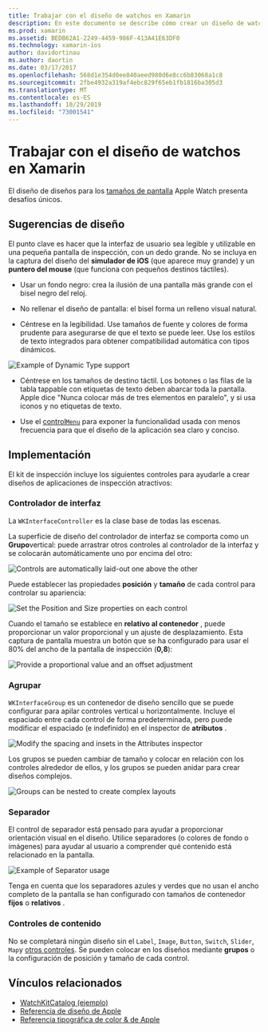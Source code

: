 ```yaml
---
title: Trabajar con el diseño de watchos en Xamarin
description: En este documento se describe cómo crear un diseño de watchos con Xamarin. Se describen los controladores de interfaz, los grupos, los separadores y los controles de contenido.
ms.prod: xamarin
ms.assetid: BEDB62A1-2249-4459-986F-413A41E63DF0
ms.technology: xamarin-ios
author: davidortinau
ms.author: daortin
ms.date: 03/17/2017
ms.openlocfilehash: 568d1e354d0ee840aeed980d6e8cc6b83068a1c8
ms.sourcegitcommit: 2fbe4932a319af4ebc829f65eb1fb1816ba305d3
ms.translationtype: MT
ms.contentlocale: es-ES
ms.lasthandoff: 10/29/2019
ms.locfileid: "73001541"
---
```

# <a name="working-with-watchos-layout-in-xamarin"></a>Trabajar con el diseño de watchos en Xamarin

El diseño de diseños para los [tamaños de pantalla](~/ios/watchos/app-fundamentals/screen-sizes.md) Apple Watch presenta desafíos únicos.

## <a name="design-tips"></a>Sugerencias de diseño

El punto clave es hacer que la interfaz de usuario sea legible y utilizable en una pequeña pantalla de inspección, con un dedo grande. No se incluya en la captura del diseño del **simulador de iOS** (que aparece muy grande) y un **puntero del mouse** (que funciona con pequeños destinos táctiles).

- Usar un fondo negro: crea la ilusión de una pantalla más grande con el bisel negro del reloj.

- No rellenar el diseño de pantalla: el bisel forma un relleno visual natural.

- Céntrese en la legibilidad. Use tamaños de fuente y colores de forma prudente para asegurarse de que el texto se puede leer. Use los estilos de texto integrados para obtener compatibilidad automática con tipos dinámicos.

![](layout-images/type.png "Example of Dynamic Type support")

- Céntrese en los tamaños de destino táctil. Los botones o las filas de la tabla tappable con etiquetas de texto deben abarcar toda la pantalla. Apple dice "Nunca colocar más de tres elementos en paralelo", y si usa iconos y no etiquetas de texto.

- Use el [control`Menu`](~/ios/watchos/user-interface/menu.md) para exponer la funcionalidad usada con menos frecuencia para que el diseño de la aplicación sea claro y conciso.

## <a name="implementation"></a>Implementación

El kit de inspección incluye los siguientes controles para ayudarle a crear diseños de aplicaciones de inspección atractivos:

### <a name="interface-controller"></a>Controlador de interfaz

La `WKInterfaceController` es la clase base de todas las escenas.

La superficie de diseño del controlador de interfaz se comporta como un **Grupo**vertical: puede arrastrar otros controles al controlador de la interfaz y se colocarán automáticamente uno por encima del otro:

![](layout-images/controller-scene.png "Controls are automatically laid-out one above the other")

Puede establecer las propiedades **posición** y **tamaño** de cada control para controlar su apariencia:

![](layout-images/positionsize-attributes.png "Set the Position and Size properties on each control")

Cuando el tamaño se establece en **relativo al contenedor** , puede proporcionar un valor proporcional y un ajuste de desplazamiento. Esta captura de pantalla muestra un botón que se ha configurado para usar el 80% del ancho de la pantalla de inspección (**0,8**):

![](layout-images/button-attributes.png "Provide a proportional value and an offset adjustment")

### <a name="group"></a>Agrupar

`WKInterfaceGroup` es un contenedor de diseño sencillo que se puede configurar para apilar controles vertical u horizontalmente. Incluye el espaciado entre cada control de forma predeterminada, pero puede modificar el espaciado (e indefinido) en el inspector de **atributos** .

![](layout-images/group-attributes.png "Modify the spacing and insets in the Attributes inspector")

Los grupos se pueden cambiar de tamaño y colocar en relación con los controles alrededor de ellos, y los grupos se pueden anidar para crear diseños complejos.

![](layout-images/group-scene.png "Groups can be nested to create complex layouts")

### <a name="separator"></a>Separador

El control de separador está pensado para ayudar a proporcionar orientación visual en el diseño. Utilice separadores (o colores de fondo o imágenes) para ayudar al usuario a comprender qué contenido está relacionado en la pantalla.

![](layout-images/separator-scene.png "Example of Separator usage")

Tenga en cuenta que los separadores azules y verdes que no usan el ancho completo de la pantalla se han configurado con tamaños de contenedor **fijos** o **relativos** .

### <a name="content-controls"></a>Controles de contenido

No se completará ningún diseño sin el `Label`, `Image`, `Button`, `Switch`, `Slider`, `Map`y [otros controles](~/ios/watchos/user-interface/index.md).
Se pueden colocar en los diseños mediante **grupos** o la configuración de posición y tamaño de cada control.

## <a name="related-links"></a>Vínculos relacionados

- [WatchKitCatalog (ejemplo)](https://docs.microsoft.com/samples/xamarin/ios-samples/watchos-watchkitcatalog)
- [Referencia de diseño de Apple](https://developer.apple.com/library/prerelease/ios/documentation/UserExperience/Conceptual/WatchHumanInterfaceGuidelines/Layout.html)
- [Referencia tipográfica de color & de Apple](https://developer.apple.com/library/prerelease/ios/documentation/UserExperience/Conceptual/WatchHumanInterfaceGuidelines/ColorandTypography.html)
